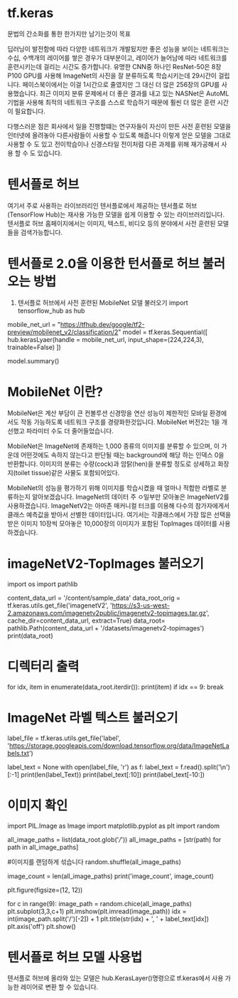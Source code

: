 # tf.keras
문법의 간소화를 통한 한가지만 남기는것이 목표

딥러닝이 발전함에 따라 다양한 네트워크가 개발됬지만 좋은 성능을 보이는 네트워크는 수십, 수백개의 레이어를 쌓은 경우가 대부분이고, 레이어가 늘어남에 따라 네트워크를 훈련시키는데 걸리는 시간도 증가합니다. 유명한 CNN중 하나인 ResNet-50은 8장 P100 GPU를 사용해 ImageNet의 사진을 잘 분류하도록 학습시키는데 29시간이 걸립니다. 페이스북이에서는 이걸 1시간으로 줄였지만 그 대신 더 많은 256장의 GPU를 사용했습니다. 최근 이미지 분류 문제에서 더 좋은 결과를 내고 있는 NASNet은 AutoML기법을 사용해 최적의 네트워크 구조를 스스로 학습하기 때문에 훨씬 더 많은 훈련 시간이 필요합니다.

다행스러운 점은 회사에서 일을 진행할떄는 연구자들이 자신이 만든 사전 훈련된 모델을 인터넷에 올려놓아 다른사람들이 사용할 수 있도록 해줍니다 이렇게 얻은 모델을 그대로 사용할 수 도 있고 전이학습이나 신경스타일 전이처럼 다른 과제를 위해 재가공해서 사용 할 수 도 있습니다.

# 텐서플로 허브

여기서 주로 사용하는 라이브러리인 텐서플로에서 제공하는 텐서플로 허브(TensorFlow Hub)는 재사용 가능한 모델을 쉽게 이용할 수 있는 라이브러리입니다.
텐서플로 허브 홈페이지에서는 이미지, 텍스트, 비디오 등의 분야에서 사전 훈련된 모델들을 검색가능합니다.

# 텐서플로 2.0을 이용한 턴서플로 허브 불러오는 방법

1. 텐서플로 허브에서 사전 훈련된 MobileNet 모델 불러오기
import tensorflow_hub as hub

mobile_net_url = "https://tfhub.dev/google/tf2-preview/mobilenet_v2/classification/2"
model = tf.keras.Sequential([
  hub.kerasLyaer(handle = mobile_net_url, input_shape=(224,224,3), trainable=False)
])

model.summary()

# MobileNet 이란?

MobileNet은 계산 부담이 큰 컨볼루션 신경망을 연산 성능이 제한적인 모바일 환경에서도 작동 가능하도록 네트워크 구조를 경량화한것입니다.
MobileNet 버전2는 1을 개선했고 파라미터 수도 더 줄어들었습니다.

MobileNet은 ImageNet에 존재하는 1,000 종류의 이미지를 분류할 수 있으며, 이 가운데 어떤것에도 속하지 않는다고 판단될 때는 background에 해당 하는 인덱스 0을 반환합니다. 이미지의 분류는 수량(cock)과 암탉(hen)을 분류할 정도로 상세하고 화장지(toilet tissue)같은 사물도 포함되어있다.

MobileNet의 성능을 평가하기 위해 이미지를 학습시켰을 때 얼마나 적합한 라벨로 분류하는지 알아보겠습니다.
ImageNet의 데이터 주 ㅇ일부만 모아놓은 ImageNetV2를 사용하겠습니다. ImageNetV2는 아마존 매커니컬 터크를 이용해 다수의 참가자에게서 클래스 예측값을 받아서 선별한 데이터입니다. 여기서는 각클래스에서 가장 많은 선택을 받은 이미지 10장씩 모아놓은 10,000장의 이미지가 포함된 TopImages 데이터를 사용하겠습니다.

# imageNetV2-TopImages 불러오기

import os
import pathlib

content_data_url = '/content/sample_data'
data_root_orig = tf.keras.utils.get_file('imagenetV2', 'https://s3-us-west-2.amazonaws.com/imagenetv2public/imagenetv2-topimages.tar.gz', cache_dir=content_data_url, extract=True)
data_root= pathlib.Path(content_data_url + '/datasets/imagenetv2-topimages')
print(data_root)

# 디렉터리 출력
for idx, item in enumerate(data_root.iterdir()):
  print(item)
  if idx == 9:
    break

# ImageNet 라벨 텍스트 불러오기

label_file = tf.keras.utils.get_file('label', 'https://storage.googleapis.com/download.tensorflow.org/data/ImageNetLabels.txt')

label_text = None
with open(label_file, 'r') as f:
  label_text = f.read().split('\n')[:-1]
print(len(label_Text))
print(label_text[:10])
print(label_text[-10:])

# 이미지 확인

import PIL.Image as Image
import matplotlib.pyplot as plt
import random

all_image_paths = list(data_root.glob('*/*'))
all_image_paths = [str(path) for path in all_image_paths]

#이미지를 랜덤하게 섞습니다
random.shuffle(all_image_paths)

image_count = len(all_image_paths)
print('image_count', image_count)

plt.figure(figsize=(12, 12))

for c in range(9):
  image_path = random.chice(all_image_paths)
  plt.subplot(3,3,c+1)
  plt.imshow(plt.imread(image_path))
  idx = int(image_path.split('/')[-2]) + 1
  plt.title(str(idx) + ', ' + label_text[idx])
  plt.axis('off')
plt.show()

# 텐서플로 허브 모델 사용법

텐서플로 허브에 올라와 있는 모델은 hub.KerasLayer()명령으로 tf.keras에서 사용 가능한 레이어로 변환 할 수 있습니다.



